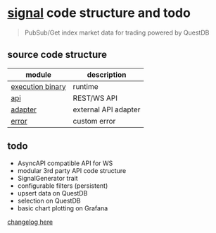 # [signal](../README.md) code structure and todo
> PubSub/Get index market data for trading powered by QuestDB

## source code structure
| module                         | description          |
| ------------------------------ | -------------------- |
| [execution binary](./main.rs)  | runtime              |
| [api](./src/api)               | REST/WS API          |
| [adapter](./adapter/README.md) | external API adapter |
| [error](./src/error.rs)        | custom error         |

## todo
- AsyncAPI compatible API for WS
- modular 3rd party API code structure
- SignalGenerator trait
- configurable filters (persistent)
- upsert data on QuestDB
- selection on QuestDB
- basic chart plotting on Grafana

[changelog here](../CHANGELOG.md)
